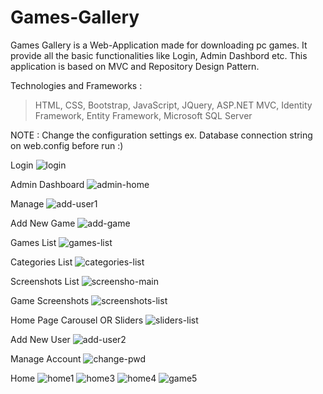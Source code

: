 # Games-Gallery
Games Gallery is a Web-Application made for downloading pc games. It provide all the basic functionalities like Login, Admin Dashbord etc. This application is based on MVC and Repository Design Pattern.

Technologies and Frameworks :

> HTML,
> CSS,
> Bootstrap,
> JavaScript,
> JQuery,
> ASP.NET MVC,
> Identity Framework,
> Entity Framework,
> Microsoft SQL Server

NOTE : Change the configuration settings ex. Database connection string on web.config before run :)

 Login
![login](https://user-images.githubusercontent.com/63660334/122643699-f986e480-d12e-11eb-8c7a-93b29b384dd6.jpg)

Admin Dashboard
![admin-home](https://user-images.githubusercontent.com/63660334/122643574-225aaa00-d12e-11eb-9f32-ca85d8604b4a.jpg)

Manage
![add-user1](https://user-images.githubusercontent.com/63660334/122643608-4cac6780-d12e-11eb-8ec9-f13de2d8cdb1.jpg)

Add New Game
![add-game](https://user-images.githubusercontent.com/63660334/122643623-651c8200-d12e-11eb-949f-b16fc157fd5f.jpg)

Games List
![games-list](https://user-images.githubusercontent.com/63660334/122643633-79607f00-d12e-11eb-87b0-d25cc0e684d5.jpg)

Categories List
![categories-list](https://user-images.githubusercontent.com/63660334/122643646-8f6e3f80-d12e-11eb-8e9b-d7e2957f2b9f.jpg)

Screenshots List
![screensho-main](https://user-images.githubusercontent.com/63660334/122643654-a44ad300-d12e-11eb-92f2-a1a58399f95f.jpg)

Game Screenshots
![screenshots-list](https://user-images.githubusercontent.com/63660334/122643669-c04e7480-d12e-11eb-98eb-cbdbb66af94a.jpg)

Home Page Carousel OR Sliders
![sliders-list](https://user-images.githubusercontent.com/63660334/122643676-ccd2cd00-d12e-11eb-91a4-a84164b54423.jpg)

Add New User
![add-user2](https://user-images.githubusercontent.com/63660334/122643766-4e2a5f80-d12f-11eb-8fe1-ff13ee606880.jpg)

Manage Account
![change-pwd](https://user-images.githubusercontent.com/63660334/122643734-22a77500-d12f-11eb-956f-9c88599439eb.jpg)

Home 
![home1](https://user-images.githubusercontent.com/63660334/122643781-64382000-d12f-11eb-87ba-9f6f14e005a8.jpg)
![home3](https://user-images.githubusercontent.com/63660334/122643798-774af000-d12f-11eb-8c1a-955d7b937df4.jpg)
![home4](https://user-images.githubusercontent.com/63660334/122643802-7c0fa400-d12f-11eb-83eb-1833f987c4d4.jpg)
![game5](https://user-images.githubusercontent.com/63660334/122643804-7f0a9480-d12f-11eb-9b6b-544bc4a1518d.jpg)
